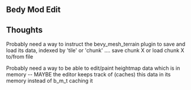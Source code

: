 

## Bedy Mod Edit 




## Thoughts

Probably need a way to instruct the bevy_mesh_terrain plugin to save and load its data, indexed by 'tile' or 'chunk' .... save chunk X or load chunk X to/from file

Probably need a way to be able to edit/paint heightmap data which is in memory -- MAYBE the editor keeps track of (caches) this data in its memory  instead of b_m_t caching it 